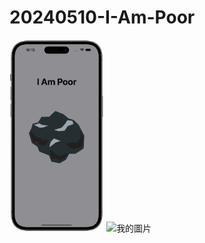 # 20240510-I-Am-Poor

<img src="https://github.com/luoguofeng0401/20240510-I-Am-Poor/blob/main/Demo.png?raw=true" alt="我的圖片" width="30%" height="30%">
<img src="https://github.com/luoguofeng0401/20240510-I-Am-Poor/blob/main/%20Debug%20View%20Hierarchy.png?raw=true" alt="我的圖片" width="50%" height="50%">
